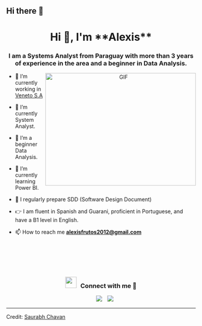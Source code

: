 ## Hi there 👋

<h1 align="center">Hi 👋, I'm **Alexis**</h1>
<h3 align="center">I am a Systems Analyst from Paraguay with more than 3 years of experience in the area and a beginner in Data Analysis.</h3>

<a target="_blank" align="center">
  <img align="right" top="500" height="300" width="400" alt="GIF" src="https://media.giphy.com/media/SWoSkN6DxTszqIKEqv/giphy.gif">
</a>

- 🔭 I’m currently working in <a href="https://phoenix.tech/griffyn/" target="blank">Veneto S.A</a>

- 🌱 I’m currently System Analyst.

- 🤝 I’m a beginner Data Analysis.

- 🌱 I’m currently learning Power BI.

- 📝 I regularly prepare SDD (Software Design Document)

- 👉 I am fluent in Spanish and Guarani, proficient in Portuguese, and have a B1 level in English.

- 📫 How to reach me **alexisfrutos2012@gmail.com**

<br><br/>
<br><br/>

<h3 align="center" > <img src="https://media.giphy.com/media/iY8CRBdQXODJSCERIr/giphy.gif" width="30" height="30" style="margin-right: 10px;">Connect with me 🤝 </h3>

<p align="center">

 <div align="center"  class="icons-social" style="margin-left: 10px;">
        <a style="margin-left: 10px;"  target="_blank" href="https://www.linkedin.com/in/alexis-frutos-4b2b9b128/">
			<img src="https://img.icons8.com/doodle/40/000000/linkedin--v2.png"></a>
        <a style="margin-left: 10px;" target="_blank" href="https://github.com/alexisfrutosgallardo">
		<img src="https://img.icons8.com/doodle/40/000000/github--v1.png"></a>
		
  </div>

</p>

---

Credit: [Saurabh Chavan](https://github.com/100rabhcsmc)
